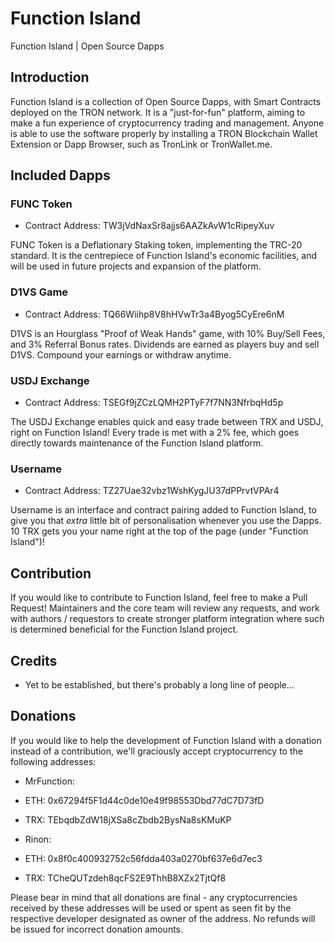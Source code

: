 # Function Island
Function Island | Open Source Dapps

## Introduction
Function Island is a collection of Open Source Dapps, with Smart Contracts deployed on the TRON network. It is a "just-for-fun" platform, aiming to make a fun experience of cryptocurrency trading and management. Anyone is able to use the software properly by installing a TRON Blockchain Wallet Extension or Dapp Browser, such as TronLink or TronWallet.me.

## Included Dapps
### FUNC Token
 - Contract Address: TW3jVdNaxSr8ajjs6AAZkAvW1cRipeyXuv
 
FUNC Token is a Deflationary Staking token, implementing the TRC-20 standard. It is the centrepiece of Function Island's economic facilities, and will be used in future projects and expansion of the platform.

### D1VS Game
 - Contract Address: TQ66Wiihp8V8hHVwTr3a4Byog5CyEre6nM
 
D1VS is an Hourglass "Proof of Weak Hands" game, with 10% Buy/Sell Fees, and 3% Referral Bonus rates. Dividends are earned as players buy and sell D1VS. Compound your earnings or withdraw anytime.

### USDJ Exchange
 - Contract Address: TSEGf9jZCzLQMH2PTyF7f7NN3NfrbqHd5p
 
The USDJ Exchange enables quick and easy trade between TRX and USDJ, right on Function Island! Every trade is met with a 2% fee, which goes directly towards maintenance of the Function Island platform.
 
### Username
 - Contract Address: TZ27Uae32vbz1WshKygJU37dPPrvtVPAr4
 
Username is an interface and contract pairing added to Function Island, to give you that *extra* little bit of personalisation whenever you use the Dapps. 10 TRX gets you your name right at the top of the page (under "Function Island")!

## Contribution
If you would like to contribute to Function Island, feel free to make a Pull Request! Maintainers and the core team will review any requests, and work with authors / requestors to create stronger platform integration where such is determined beneficial for the Function Island project.

## Credits
 - Yet to be established, but there's probably a long line of people...

## Donations
If you would like to help the development of Function Island with a donation instead of a contribution, we'll graciously accept cryptocurrency to the following addresses:

 - MrFunction:
  - ETH: 0x67294f5F1d44c0de10e49f98553Dbd77dC7D73fD
  - TRX: TEbqdbZdW18jXSa8cZbdb2BysNa8sKMuKP
  
 - Rinon:
  - ETH: 0x8f0c400932752c56fdda403a0270bf637e6d7ec3
  - TRX: TCheQUTzdeh8qcFS2E9ThhB8XZx2TjtQf8
  
 Please bear in mind that all donations are final - any cryptocurrencies received by these addresses will be used or spent as seen fit by the respective developer designated as owner of the address. No refunds will be issued for incorrect donation amounts.

